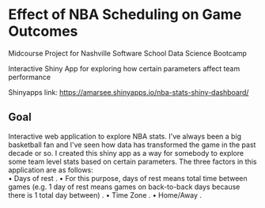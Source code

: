 # Effect of NBA Scheduling on Game Outcomes
Midcourse Project for Nashville Software School Data Science Bootcamp

Interactive Shiny App for exploring how certain parameters affect team performance

Shinyapps link: https://amarsee.shinyapps.io/nba-stats-shiny-dashboard/

## Goal

Interactive web application to explore NBA stats. I've always been a big basketball fan and I've seen how data has transformed the game in the past decade or so. I created this shiny app as a way for somebody to explore some team level stats based on certain parameters. The three factors in this application are as follows:  
  • Days of rest . 
    • For this purpose, days of rest means total time between games (e.g. 1 day of rest means games on back-to-back days because there is 1 total day between) . 
  • Time Zone . 
  • Home/Away . 

